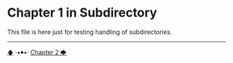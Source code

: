 # Chapter 1 in Subdirectory

This file is here just for testing handling of subdirectories.



---

[🡅](./toc.md) ·•⦁•· [Chapter 2 🡆](./Chapter-2.md)